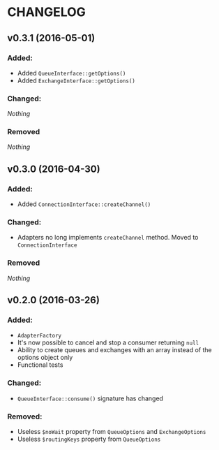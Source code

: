 # CHANGELOG

## v0.3.1 (2016-05-01)

### Added:

- Added `QueueInterface::getOptions()`
- Added `ExchangeInterface::getOptions()`

### Changed:

*Nothing*

### Removed

*Nothing*


## v0.3.0 (2016-04-30)

### Added:

- Added `ConnectionInterface::createChannel()`

### Changed:

- Adapters no long implements `createChannel` method. Moved to `ConnectionInterface`

### Removed

*Nothing*


## v0.2.0 (2016-03-26)

### Added:

- `AdapterFactory`
- It's now possible to cancel and stop a consumer returning `null`
- Ability to create queues and exchanges with an array instead of the options object only
- Functional tests

### Changed:

- `QueueInterface::consume()` signature has changed

### Removed:

- Useless `$noWait` property from `QueueOptions` and `ExchangeOptions`
- Useless `$routingKeys` property from `QueueOptions`